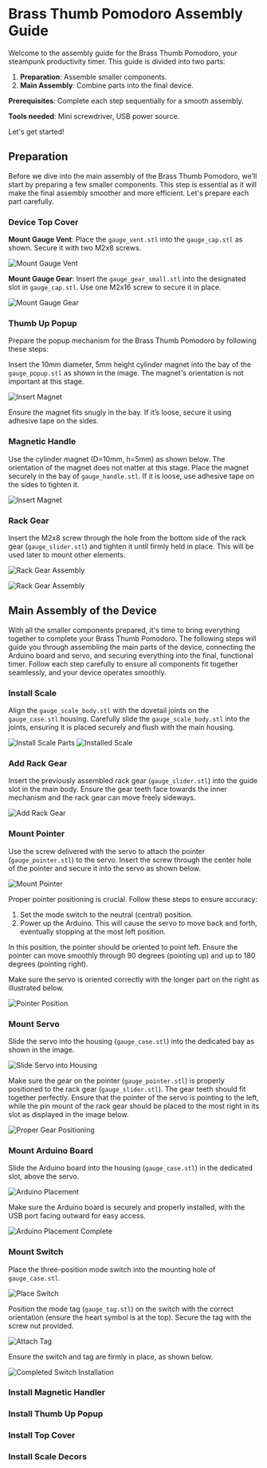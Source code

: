 # Brass Thumb Pomodoro Assembly Guide

Welcome to the assembly guide for the Brass Thumb Pomodoro, your steampunk productivity timer. This guide is divided into two parts: 

1. **Preparation**: Assemble smaller components.
2. **Main Assembly**: Combine parts into the final device.

**Prerequisites**: Complete each step sequentially for a smooth assembly.

**Tools needed**: Mini screwdriver, USB power source.

Let's get started!

## Preparation

Before we dive into the main assembly of the Brass Thumb Pomodoro, we'll start by preparing a few smaller components. This step is essential as it will make the final assembly smoother and more efficient. Let's prepare each part carefully.

### Device Top Cover

**Mount Gauge Vent**: Place the `gauge_vent.stl` into the `gauge_cap.stl` as shown. Secure it with two M2x8 screws. 

![Mount Gauge Vent](img/assembly_001.png)

**Mount Gauge Gear**: Insert the `gauge_gear_small.stl` into the designated slot in `gauge_cap.stl`. Use one M2x16 screw to secure it in place.

![Mount Gauge Gear](img/assembly_002.png)

### Thumb Up Popup

Prepare the popup mechanism for the Brass Thumb Pomodoro by following these steps:

Insert the 10mm diameter, 5mm height cylinder magnet into the bay of the `gauge_popup.stl` as shown in the image. The magnet's orientation is not important at this stage.

![Insert Magnet](img/assembly_003.png)

Ensure the magnet fits snugly in the bay. If it’s loose, secure it using adhesive tape on the sides.

### Magnetic Handle
Use the cylinder magnet (D=10mm, h=5mm) as shown below. The orientation of the magnet does not matter at this stage. Place the magnet securely in the bay of `gauge_handle.stl`. If it is loose, use adhesive tape on the sides to tighten it.

![Insert Magnet](img/assembly_004.png)

### Rack Gear

Insert the M2x8 screw through the hole from the bottom side of the rack gear (`gauge_slider.stl`) and tighten it until firmly held in place. This will be used later to mount other elements.

![Rack Gear Assembly](img/assembly_005.png)

![Rack Gear Assembly](img/assembly_006.png)

## Main Assembly of the Device

With all the smaller components prepared, it's time to bring everything together to complete your Brass Thumb Pomodoro. The following steps will guide you through assembling the main parts of the device, connecting the Arduino board and servo, and securing everything into the final, functional timer. Follow each step carefully to ensure all components fit together seamlessly, and your device operates smoothly.

### Install Scale

Align the `gauge_scale_body.stl` with the dovetail joints on the `gauge_case.stl` housing. Carefully slide the `gauge_scale_body.stl` into the joints, ensuring it is placed securely and flush with the main housing. 

![Install Scale Parts](img/assembly_007.png)
![Installed Scale](img/assembly_008.png)

### Add Rack Gear

Insert the previously assembled rack gear (`gauge_slider.stl`) into the guide slot in the main body. Ensure the gear teeth face towards the inner mechanism and the rack gear can move freely sideways.

![Add Rack Gear](img/assembly_009.png)

### Mount Pointer

Use the screw delivered with the servo to attach the pointer (`gauge_pointer.stl`) to the servo. Insert the screw through the center hole of the pointer and secure it into the servo as shown below.

![Mount Pointer](img/assembly_010.png)

Proper pointer positioning is crucial. Follow these steps to ensure accuracy:

1. Set the mode switch to the neutral (central) position.
2. Power up the Arduino. This will cause the servo to move back and forth, eventually stopping at the most left position.

In this position, the pointer should be oriented to point left. Ensure the pointer can move smoothly through 90 degrees (pointing up) and up to 180 degrees (pointing right).

Make sure the servo is oriented correctly with the longer part on the right as illustrated below.

![Pointer Position](img/assembly_011.png)

### Mount Servo

Slide the servo into the housing (`gauge_case.stl`) into the dedicated bay as shown in the image.

![Slide Servo into Housing](img/assembly_012.png)

Make sure the gear on the pointer (`gauge_pointer.stl`) is properly positioned to the rack gear (`gauge_slider.stl`). The gear teeth should fit together perfectly. Ensure that the pointer of the servo is pointing to the left, while the pin mount of the rack gear should be placed to the most right in its slot as displayed in the image below.

![Proper Gear Positioning](img/assembly_013.png)

### Mount Arduino Board

Slide the Arduino board into the housing (`gauge_case.stl`) in the dedicated slot, above the servo.

![Arduino Placement](img/assembly_014.png)

Make sure the Arduino board is securely and properly installed, with the USB port facing outward for easy access.

![Arduino Placement Complete](img/assembly_015.png)

### Mount Switch

Place the three-position mode switch into the mounting hole of `gauge_case.stl`.

![Place Switch](img/assembly_016.png)

Position the mode tag (`gauge_tag.stl`) on the switch with the correct orientation (ensure the heart symbol is at the top). Secure the tag with the screw nut provided.

![Attach Tag](img/assembly_017.png)

Ensure the switch and tag are firmly in place, as shown below.

![Completed Switch Installation](img/assembly_018.png)

### Install Magnetic Handler

### Install Thumb Up Popup

### Install Top Cover

### Install Scale Decors
